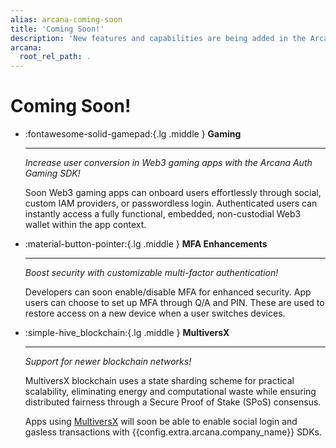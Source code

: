 ```yaml
---
alias: arcana-coming-soon
title: 'Coming Soon!'
description: 'New features and capabilities are being added in the Arcana Auth solution every day! List of upcoming product features for Web3 app developers.'
arcana:
  root_rel_path: .
---
```


# Coming Soon!

<div class="grid cards" markdown>

-    :fontawesome-solid-gamepad:{.lg .middle } **Gaming** 

     ---
   
     *Increase user conversion in Web3 gaming apps with the Arcana Auth Gaming SDK!*

     
     Soon Web3 gaming apps can onboard users effortlessly through social, custom IAM providers, or passwordless login. Authenticated users can instantly access a fully functional, embedded, non-custodial Web3 wallet within the app context.

-    :material-button-pointer:{.lg .middle } **MFA Enhancements** 

     ---
  
     *Boost security with customizable multi-factor authentication!*

     
     Developers can soon enable/disable MFA for enhanced security. App users can choose to set up MFA through Q/A and PIN. These are used to restore access on a new device when a user switches devices.
     
-    :simple-hive_blockchain:{.lg .middle } **MultiversX** 

     ---
  
     *Support for newer blockchain networks!* 
     
     
     MultiversX blockchain uses a state sharding scheme for practical scalability, eliminating energy and computational waste while ensuring distributed fairness through a Secure Proof of Stake (SPoS) consensus.

     Apps using [MultiversX](https://multiversx.com/) will soon be able to enable social login and gasless transactions with {{config.extra.arcana.company_name}} SDKs.

</div>
